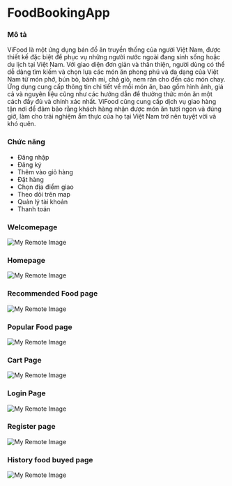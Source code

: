 # FoodBookingApp
### Mô tả
ViFood là một ứng dụng bán đồ ăn truyền thống của người Việt Nam, được thiết kế đặc biệt để phục vụ những người nước ngoài đang sinh sống hoặc du lịch tại Việt Nam. Với giao diện đơn giản và thân thiện, người dùng có thể dễ dàng tìm kiếm và chọn lựa các món ăn phong phú và đa dạng của Việt Nam từ món phở, bún bò, bánh mì, chả giò, nem rán cho đến các món chay. Ứng dụng cung cấp thông tin chi tiết về mỗi món ăn, bao gồm hình ảnh, giá cả và nguyên liệu cũng như các hướng dẫn để thưởng thức món ăn một cách đầy đủ và chính xác nhất. ViFood cũng cung cấp dịch vụ giao hàng tận nơi để đảm bảo rằng khách hàng nhận được món ăn tươi ngon và đúng giờ, làm cho trải nghiệm ẩm thực của họ tại Việt Nam trở nên tuyệt vời và khó quên.
### Chức năng
- Đăng nhập
- Đăng ký
- Thêm vào giỏ hàng
- Đặt hàng
- Chọn địa điểm giao
- Theo dõi trên map
- Quản lý tài khoản
- Thanh toán
### Welcomepage
![My Remote Image](https://i.ibb.co/3NPCNjB/z4192314678124-6af5d50cdbcc0e7d62e9fe3db62c72d3.jpg)
### Homepage
![My Remote Image](https://i.ibb.co/R2yk6h1/z4192334215668-b72d1437be901087cc882d2ca524f8e8.jpg)
### Recommended Food page
![My Remote Image](https://i.ibb.co/MN3DTxK/z4192335215648-bb0a8bcaa7f51983ac74cb592e5a6dac.jpg)
### Popular Food page
![My Remote Image](https://i.ibb.co/k1kt8JX/z4192336071192-d8bb8b297161e9794c477181f542ce11.jpg)
### Cart Page
![My Remote Image](https://i.ibb.co/Wfgrv93/z4192339731890-9007424789b7e79c11cb8c6451d11d7e.jpg)
### Login Page
![My Remote Image](https://i.ibb.co/D73CrBH/z4192340878521-f608122fda994c5efab0784f1338784e.jpg)
### Register page
![My Remote Image](https://i.ibb.co/Ks8rYLG/z4192341765169-c7d8f1ed25249edd966eb5ec87cdc322.jpg)
### History food buyed page
![My Remote Image](https://i.ibb.co/sPZFW6X/z4192342898760-4572475e6b52507da879b0748db1c5ce.jpg)



